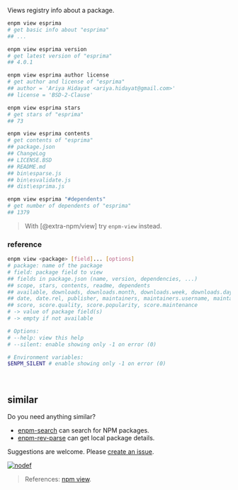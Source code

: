 Views registry info about a package.

```bash
enpm view esprima
# get basic info about "esprima"
## ...

enpm view esprima version
# get latest version of "esprima"
## 4.0.1

enpm view esprima author license
# get author and license of "esprima"
## author = 'Ariya Hidayat <ariya.hidayat@gmail.com>'
## license = 'BSD-2-Clause'

enpm view esprima stars
# get stars of "esprima"
## 73

enpm view esprima contents
# get contents of "esprima"
## package.json
## ChangeLog
## LICENSE.BSD
## README.md
## bin\esparse.js
## bin\esvalidate.js
## dist\esprima.js

enpm view esprima "#dependents"
# get number of dependents of "esprima"
## 1379
```
> With [@extra-npm/view] try `enpm-view` instead.

### reference

```bash
enpm view <package> [field]... [options]
# package: name of the package
# field: package field to view
## fields in package.json (name, version, dependencies, ...)
## scope, stars, contents, readme, dependents
## available, downloads, downloads.month, downloads.week, downloads.day
## date, date.rel, publisher, maintainers, maintainers.username, maintainers.email
## score, score.quality, score.popularity, score.maintenance
# -> value of package field(s)
# -> empty if not available

# Options:
# --help: view this help
# --silent: enable showing only -1 on error (0)

# Environment variables:
$ENPM_SILENT # enable showing only -1 on error (0)
```
<br>


## similar

Do you need anything similar?
- [enpm-search] can search for NPM packages.
- [enpm-rev-parse] can get local package details.

Suggestions are welcome. Please [create an issue].


[![nodef](https://i.imgur.com/8rbhhqI.jpg)](https://nodef.github.io)
> References: [npm view].

[extra-npm]: https://www.npmjs.com/package/extra-npm

[enpm-search]: https://www.npmjs.com/package/@extra-npm/search
[enpm-rev-parse]: https://www.npmjs.com/package/@extra-npm/rev-parse
[create an issue]: https://github.com/nodef/extra-npm/issues

[npm view]: https://docs.npmjs.com/cli/view.html
